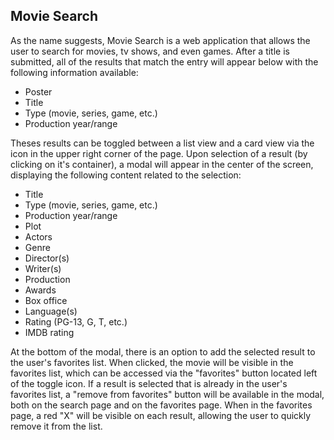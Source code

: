 ## Movie Search
As the name suggests, Movie Search is a web application that allows the user to search for movies, tv shows, and even games. After a title is submitted, all of the results that match the entry will appear below with the following information available:
* Poster
* Title
* Type (movie, series, game, etc.)
* Production year/range

Theses results can be toggled between a list view and a card view via the icon in the upper right corner of the page. Upon selection of a result (by clicking on it's container), a modal will appear in the center of the screen, displaying the following content related to the selection:
* Title
* Type (movie, series, game, etc.)
* Production year/range
* Plot
* Actors
* Genre
* Director(s)
* Writer(s)
* Production
* Awards
* Box office
* Language(s)
* Rating (PG-13, G, T, etc.)
* IMDB rating

At the bottom of the modal, there is an option to add the selected result to the user's favorites list. When clicked, the movie will be visible in the favorites list, which can be accessed via the "favorites" button located left of the toggle icon. If a result is selected that is already in the user's favorites list, a "remove from favorites" button will be available in the modal, both on the search page and on the favorites page. When in the favorites page, a red "X" will be visible on each result, allowing the user to quickly remove it from the list. 
